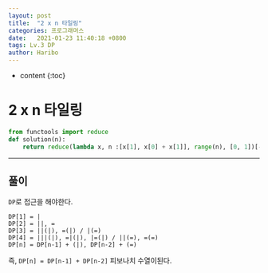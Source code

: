 ```yaml
---
layout: post
title:  "2 x n 타일링"
categories: 프로그래머스
date:   2021-01-23 11:40:18 +0800
tags: Lv.3 DP
author: Haribo
---
```


* content
{:toc}
# 2 x n 타일링

```python
from functools import reduce
def solution(n):
    return reduce(lambda x, n :[x[1], x[0] + x[1]], range(n), [0, 1])[-1] % 1000000007
```

---









## 풀이

`DP`로 접근을 해야한다.

```
DP[1] = |
DP[2] = ||, =
DP[3] = ||(|), =(|) / |(=)
DP[4] = |||(|), =|(|), |=(|) / ||(=), =(=)
DP[n] = DP[n-1] + (|), DP[n-2] + (=)
```

즉, `DP[n] = DP[n-1] + DP[n-2]` 피보나치 수열이된다.

